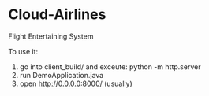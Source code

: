 # Cloud-Airlines
Flight Entertaining System

To use it:
1. go into client_build/ and exceute: python -m http.server
2. run DemoApplication.java
3. open http://0.0.0.0:8000/ (usually) 
